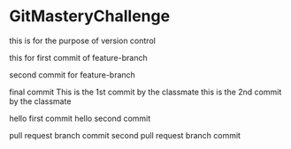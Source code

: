# GitMasteryChallenge
this is for the purpose of version control

this for first commit of feature-branch

second commit for feature-branch

final commit
This is the 1st commit by the classmate
this is the 2nd commit by the classmate

hello first commit
hello second commit

pull request branch commit
second pull request branch commit
